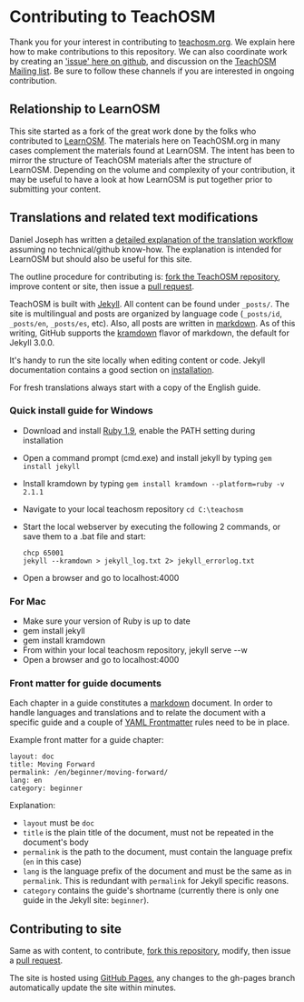 # Contributing to TeachOSM

Thank you for your interest in contributing to [teachosm.org](http://teachosm.org). We explain here how to make
contributions to this repository. We can also coordinate work by creating an ['issue' here on github](https://github.com/osmlab/teachosm/issues?state=open), and discussion on the [TeachOSM Mailing list](https://lists.openstreetmap.org/listinfo/teachosm). Be sure to follow these channels if you are interested in ongoing contribution. 

## Relationship to LearnOSM

This site started as a fork of the great work done by the folks who contributed to [LearnOSM](http://learnosm.org).  The materials here on TeachOSM.org in many cases complement the materials found at LearnOSM. The intent has been to mirror the structure of TeachOSM materials after the structure of LearnOSM. Depending on the volume and complexity of your contribution, it may be useful to have a look at how LearnOSM is put together prior to submitting your content.

## Translations and related text modifications


Daniel Joseph has written a [detailed explanation of the translation workflow](https://github.com/AmericanRedCross/Guides/blob/master/TranslationWorkflow_LearnOSM/translatorWorkflow.md) assuming no technical/github know-how.  The explanation is intended for LearnOSM but should also be useful for this site.

The outline procedure for contributing is: [fork the TeachOSM repository](https://help.github.com/articles/fork-a-repo), improve content or site, then issue a [pull request](https://help.github.com/articles/using-pull-requests).

TeachOSM is built with [Jekyll](http://jekyllrb.com/). All content can be found under `_posts/`. The site is multilingual and posts are organized by language code (`_posts/id`, `_posts/en`, `_posts/es`, etc). Also, all posts are written in [markdown](https://en.wikipedia.org/wiki/Markdown). As of this writing, GitHub supports  the [kramdown](http://kramdown.gettalong.org/) flavor of markdown, the default for Jekyll 3.0.0.

It's handy to run the site locally when editing content or code. Jekyll documentation contains a good section on [installation](http://jekyllrb.com/docs/installation/).

For fresh translations always start with a copy of the English guide.

### Quick install guide for Windows

- Download and install [Ruby 1.9](http://rubyinstaller.org/downloads/), enable the PATH setting during installation
- Open a command prompt (cmd.exe) and install jekyll by typing `gem install jekyll`
- Install kramdown by typing `gem install kramdown --platform=ruby -v 2.1.1`
- Navigate to your local teachosm repository `cd C:\teachosm`
- Start the local webserver by executing the following 2 commands, or save them to a .bat file and start:

	```
    chcp 65001
    jekyll --kramdown > jekyll_log.txt 2> jekyll_errorlog.txt
    ```

- Open a browser and go to localhost:4000

### For Mac 

- Make sure your version of Ruby is up to date
- gem install jekyll
- gem install kramdown
- From within your local teachosm repository, jekyll serve --w
- Open a browser and go to localhost:4000

### Front matter for guide documents

Each chapter in a guide constitutes a [markdown](https://en.wikipedia.org/wiki/Markdown) document. In order to handle languages and translations and to relate the document with a specific guide and a couple of [YAML Frontmatter](https://github.com/mojombo/jekyll/wiki/YAML-Front-Matter) rules need to be in place.

Example front matter for a guide chapter:

    layout: doc
    title: Moving Forward
    permalink: /en/beginner/moving-forward/
    lang: en
    category: beginner

Explanation:

- `layout` must be `doc`
- `title` is the plain title of the document, must not be repeated in the document's body
- `permalink` is the path to the document, must contain the language prefix (`en` in this case)
- `lang` is the language prefix of the document and must be the same as in `permalink`. This is redundant with `permalink` for Jekyll specific reasons.
- `category` contains the guide's shortname (currently there is only one guide in the Jekyll site: `beginner`).

## Contributing to site

Same as with content, to contribute, [fork this repository](https://help.github.com/articles/fork-a-repo), modify, then issue a [pull request](https://help.github.com/articles/using-pull-requests).

The site is hosted using [GitHub Pages](http://pages.github.com/), any changes to the gh-pages branch automatically update the site within minutes.
